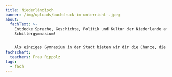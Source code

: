 ```yaml
---
title: Niederländisch
banner: /img/uploads/buchdruck-im-unterricht-.jpeg
about:
  fachText: >-
    Entdecke Sprache, Geschichte, Politik und Kultur der Niederlande am
    Schillergymnasium! 


    Als einziges Gymnasium in der Stadt bieten wir dir die Chance, die Sprache unserer unmittelbaren Nachbarn zu erlernen und vieles über das Land zu erfahren. Wir bieten eine optimale Vorbereitung auf ein späteres Studium oder Berufsleben oder schlichtweg eine Reise in einem unserer beliebtesten Reiseziele die Niederlande. Wer will kann zusätzlich ein Sprachzertifikat (CNaVT) erwerben.
fachschaft:
  teachers: Frau Rippolz
tags:
  - fach
---
```

